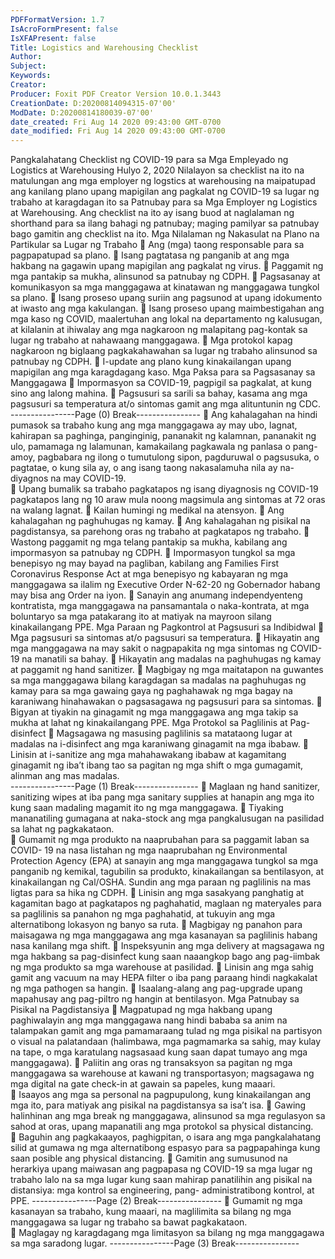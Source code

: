 ```yaml
---
PDFFormatVersion: 1.7
IsAcroFormPresent: false
IsXFAPresent: false
Title: Logistics and Warehousing Checklist
Author: 
Subject: 
Keywords: 
Creator: 
Producer: Foxit PDF Creator Version 10.0.1.3443
CreationDate: D:20200814094315-07'00'
ModDate: D:20200814180039-07'00'
date_created: Fri Aug 14 2020 09:43:00 GMT-0700
date_modified: Fri Aug 14 2020 09:43:00 GMT-0700
---
```

Pangkalahatang Checklist ng COVID-19 
para sa Mga Empleyado ng Logistics at Warehousing 
Hulyo 2, 2020 
Nilalayon sa checklist na ito na matulungan ang mga employer ng logstics at warehousing na 
maipatupad ang kanilang plano upang mapigilan ang pagkalat ng COVID-19 sa lugar ng 
trabaho at karagdagan ito sa Patnubay para sa Mga Employer ng Logistics at Warehousing. Ang 
checklist na ito ay isang buod at naglalaman ng shorthand para sa ilang bahagi ng patnubay; 
maging pamilyar sa patnubay bago gamitin ang checklist na ito. 
Mga Nilalaman ng Nakasulat na Plano na 
Partikular sa Lugar ng Trabaho 
 Ang (mga) taong responsable para sa pagpapatupad sa plano. 
 Isang pagtatasa ng panganib at ang mga hakbang na gagawin upang 
mapigilan ang pagkalat ng virus. 
 Paggamit ng mga pantakip sa mukha, alinsunod sa patnubay ng CDPH. 
 Pagsasanay at komunikasyon sa mga manggagawa at kinatawan ng 
manggagawa tungkol sa plano. 
 Isang proseso upang suriin ang pagsunod at upang idokumento at iwasto ang 
mga kakulangan. 
 Isang proseso upang maimbestigahan ang mga kaso ng COVID, maalertuhan 
ang lokal na departamento ng kalusugan, at kilalanin at ihiwalay ang mga 
nagkaroon ng malapitang pag-kontak sa lugar ng trabaho at nahawaang 
manggagawa. 
 Mga protokol kapag nagkaroon ng biglaang pagkakahawahan sa lugar ng 
trabaho alinsunod sa patnubay ng CDPH. 
 I-update ang plano kung kinakailangan upang mapigilan ang mga
karagdagang kaso. 
Mga Paksa para sa Pagsasanay sa 
Manggagawa 
 Impormasyon sa COVID-19, pagpigil sa pagkalat, at kung sino ang lalong 
mahina. 
 Pagsusuri sa sarili sa bahay, kasama ang mga pagsusuri sa temperatura at/o 
sintomas gamit ang mga alituntunin ng CDC. 
----------------Page (0) Break----------------
 Ang kahalagahan na hindi pumasok sa trabaho kung ang mga manggagawa 
ay may ubo, lagnat, kahirapan sa paghinga, panginginig, pananakit ng 
kalamnan, pananakit ng ulo, pamamaga ng lalamunan, kamakailang 
pagkawala ng panlasa o pang-amoy, pagbabara ng ilong o tumutulong sipon, 
pagduruwal o pagsusuka, o pagtatae, o kung sila ay, o ang isang taong 
nakasalamuha nila ay na-diyagnos na may COVID-19.  
 Upang bumalik sa trabaho pagkatapos ng isang diyagnosis ng COVID-19 
pagkatapos lang ng 10 araw mula noong magsimula ang sintomas at 72 oras na 
walang lagnat. 
 Kailan humingi ng medikal na atensyon. 
 Ang kahalagahan ng paghuhugas ng kamay. 
 Ang kahalagahan ng pisikal na pagdistansya, sa parehong oras ng trabaho at 
pagkatapos ng trabaho. 
 Wastong paggamit ng mga telang pantakip sa mukha, kabilang ang 
impormasyon sa patnubay ng CDPH. 
 Impormasyon tungkol sa mga benepisyo ng may bayad na pagliban, kabilang 
ang Families First Coronavirus Response Act at mga benepisyo ng kabayaran ng 
mga manggagawa sa ilalim ng Executive Order N-62-20 ng Gobernador habang 
may bisa ang Order na iyon. 
 Sanayin ang anumang independyenteng kontratista, mga manggagawa na 
pansamantala o naka-kontrata, at mga boluntaryo sa mga patakarang ito at 
matiyak na mayroon silang kinakailangang PPE. 
Mga Paraan ng Pagkontrol at Pagsusuri sa 
Indibidwal 
 Mga pagsusuri sa sintomas at/o pagsusuri sa temperatura. 
 Hikayatin ang mga manggagawa na may sakit o nagpapakita ng mga sintomas 
ng COVID-19 na manatili sa bahay. 
 Hikayatin ang madalas na paghuhugas ng kamay at paggamit ng hand sanitizer. 
 Magbigay ng mga maitatapon na guwantes sa mga manggagawa bilang 
karagdagan sa madalas na paghuhugas ng kamay para sa mga gawaing gaya 
ng paghahawak ng mga bagay na karaniwang hinahawakan o pagsasagawa 
ng pagsusuri para sa sintomas. 
 Bigyan at tiyakin na ginagamit ng mga manggagawa ang mga takip sa mukha 
at lahat ng kinakailangang PPE. 
Mga Protokol sa Paglilinis at Pag-disinfect 
 Magsagawa ng masusing paglilinis sa matataong lugar at madalas na i-disinfect 
ang mga karaniwang ginagamit na mga ibabaw. 
 Linisin at i-sanitize ang mga mahahawakang ibabaw at kagamitang ginagamit 
ng iba’t ibang tao sa pagitan ng mga shift o mga gumagamit, alinman ang mas 
madalas.  
----------------Page (1) Break----------------
 Maglaan ng hand sanitizer, sanitizing wipes at iba pang mga sanitary supplies at 
hanapin ang mga ito kung saan madaling magamit ito ng mga manggagawa. 
 Tiyaking mananatiling gumagana at naka-stock ang mga pangkalusugan na 
pasilidad sa lahat ng pagkakataon.  
 Gumamit ng mga produkto na naaprubahan para sa paggamit laban sa COVID-
19 na nasa listahan ng mga naaprubahan ng Environmental Protection Agency 
(EPA) at sanayin ang mga manggagawa tungkol sa mga panganib ng kemikal, 
tagubilin sa produkto, kinakailangan sa bentilasyon, at kinakailangan ng 
Cal/OSHA. Sundin ang mga paraan ng paglilinis na mas ligtas para sa hika ng 
CDPH. 
 Linisin ang mga sasakyang panghatig at kagamitan bago at pagkatapos ng 
paghahatid, maglaan ng materyales para sa paglilinis sa panahon ng mga 
paghahatid, at tukuyin ang mga alternatibong lokasyon ng banyo sa ruta. 
 Magbigay ng panahon para maisagawa ng mga manggagawa ang mga 
kasanayan sa paglilinis habang nasa kanilang mga shift. 
 Inspeksyunin ang mga delivery at magsagawa ng mga hakbang sa pag-disinfect 
kung saan naaangkop bago ang pag-iimbak ng mga produkto sa mga 
warehouse at pasilidad. 
 Linisin ang mga sahig gamit ang vacuum na may HEPA filter o iba pang paraang 
hindi nagkakalat ng mga pathogen sa hangin. 
 Isaalang-alang ang pag-upgrade upang mapahusay ang pag-piltro ng hangin 
at bentilasyon. 
Mga Patnubay sa Pisikal na Pagdistansiya 
 Magpatupad ng mga hakbang upang paghiwalayin ang mga manggagawa 
nang hindi bababa sa anim na talampakan gamit ang mga pamamaraang 
tulad ng mga pisikal na partisyon o visual na palatandaan (halimbawa, mga 
pagmamarka sa sahig, may kulay na tape, o mga karatulang nagsasaad kung 
saan dapat tumayo ang mga manggagawa). 
 Paliitin ang oras ng transaksyon sa pagitan ng mga manggagawa sa warehouse 
at kawani ng transportasyon; magsagawa ng mga digital na gate check-in at 
gawain sa papeles, kung maaari.  
 Isaayos ang mga sa personal na pagpupulong, kung kinakailangan ang mga ito, 
para matiyak ang pisikal na pagdistansya sa isa’t isa. 
 Gawing halinhinan ang mga break ng manggagawa, alinsunod sa mga 
regulasyon sa sahod at oras, upang mapanatili ang mga protokol sa physical 
distancing.  
 Baguhin ang pagkakaayos, paghigpitan, o isara ang mga pangkalahatang silid 
at gumawa ng mga alternatibong espasyo para sa pagpapahinga kung saan 
posible ang physical distancing. 
 Gamitin ang sumusunod na herarkiya upang maiwasan ang pagpapasa ng 
COVID-19 sa mga lugar ng trabaho lalo na sa mga lugar kung saan mahirap 
panatilihin ang pisikal na distansiya: mga kontrol sa engineering, pang-
administratibong kontrol, at PPE. 
----------------Page (2) Break----------------
 Gumamit ng mga kasanayan sa trabaho, kung maaari, na maglilimita sa bilang 
ng mga manggagawa sa lugar ng trabaho sa bawat pagkakataon.  
 Maglagay ng karagdagang mga limitasyon sa bilang ng mga manggagawa sa 
mga saradong lugar. 
----------------Page (3) Break----------------
